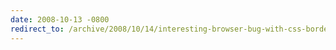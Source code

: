 ```yaml
---
date: 2008-10-13 -0800
redirect_to: /archive/2008/10/14/interesting-browser-bug-with-css-border-and-the-select-element.aspx/
---
```


